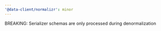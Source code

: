```yaml
---
'@data-client/normalizr': minor
---
```


BREAKING: Serializer schemas are only processed during denormalization
